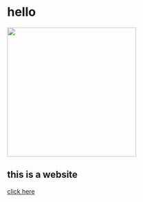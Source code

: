 <html>
<title> Programming is fun</title>
<body>
<h1>hello</h1>
<img src = "333coding.jpg" width="300" height="300">
<h2> this is a website</h2>
<a href="cscf1.html"> click here </a>
</body>
</html>
